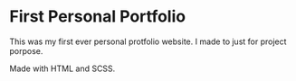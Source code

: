 # First Personal Portfolio

This was my first ever personal protfolio website.
I made to just for project porpose.

Made with HTML and SCSS.
